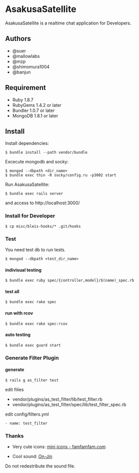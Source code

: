AsakusaSatellite
===================
AsakusaSatellite is a realtime chat application for Developers.

Authors
----------------
 * @suer
 * @mallowlabs
 * @mzp
 * @shimomura1004
 * @banjun

Requirement
----------------
 * Ruby 1.8.7
 * RubyGems 1.4.2 or later
 * Bundler 1.0.7 or later
 * MongoDB 1.8.1 or later

Install
----------------

Install dependencies:

    $ bundle install --path vendor/bundle

Excecute mongodb and socky:

    $ mongod --dbpath <dir_name>
    $ bundle exec thin -R socky/config.ru -p3002 start

Run AsakusaSatellite:

    $ bundle exec rails server

and access to http://localhost:3000/

### Install for Developer

    $ cp misc/bleis-hooks/* .git/hooks


### Test

You need test db to run tests.

    $ mongod --dbpath <test_dir_name>

#### indivisual testing

    $ bundle exec ruby spec/{controller,model}/$(name)_spec.rb

#### test all

    $ bundle exec rake spec

#### run with rcov

    $ bundle exec rake spec:rcov

#### auto testing

    $ bundle exec guard start

### Generate Filter Plugin

#### generate

    $ rails g as_filter test

edit filies

 * vendor/plugins/as_test_filter/lib/test_filter.rb
 * vendor/plugins/as_test_filter/spec/lib/test_filter_spec.rb

edit config/filters.yml

    - name: test_filter

### Thanks

 * Very cute icons: [mini icons - famfamfam.com](http://www.famfamfam.com/lab/icons/mini/)

 * Cool sound: [On-Jin](http://yen-soft.com/ssse/)

Do not redestribute the sound file.
